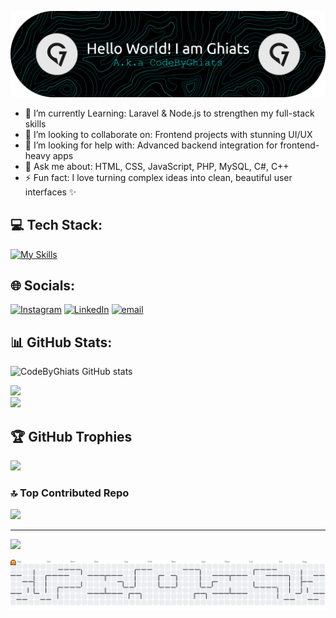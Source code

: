 ![Header](./github-header-banner.png) 




- 🌱 I’m currently Learning: Laravel & Node.js to strengthen my full-stack skills  
- 👯 I’m looking to collaborate on: Frontend projects with stunning UI/UX  
- 🤔 I’m looking for help with: Advanced backend integration for frontend-heavy apps  
- 💬 Ask me about: HTML, CSS, JavaScript, PHP, MySQL, C#, C++
- ⚡ Fun fact: I love turning complex ideas into clean, beautiful user interfaces ✨ 

## 💻 Tech Stack:

[![My Skills](https://skillicons.dev/icons?i=cs,cpp,html,css,js,php,laravel&theme=light)](https://skillicons.dev)

## 🌐 Socials:

[![Instagram](https://img.shields.io/badge/Instagram-%23E4405F.svg?logo=Instagram&logoColor=white)](https://instagram.com/ghiatsajalah) [![LinkedIn](https://img.shields.io/badge/LinkedIn-%230077B5.svg?logo=linkedin&logoColor=white)](https://linkedin.com/in/ghiats-abdurahman-rasyid-86a445364) [![email](https://img.shields.io/badge/Email-D14836?logo=gmail&logoColor=white)](mailto:ghiatsabdurahman@gmail.com)

## 📊 GitHub Stats:

![CodeByGhiats GitHub stats](https://github-readme-stats.vercel.app/api?username=CodeByGhiats&show_icons=true&hide=contribs&theme=dark)


<!-- # 💫 About Me:
- 🌱 I’m currently learning: Laravel & Node.js to strengthen my full-stack skills  <br>- 👯 I’m looking to collaborate on: Frontend projects with stunning UI/UX  <br>- 🤔 I’m looking for help with: Advanced backend integration for frontend-heavy apps  <br>- 💬 Ask me about: HTML, CSS, JavaScript, PHP, MySQL, C#, C++<br>- ⚡ Fun fact: I love turning complex ideas into clean, beautiful user interfaces ✨  -->


<!-- ## 🌐 Socials:
[![Instagram](https://img.shields.io/badge/Instagram-%23E4405F.svg?logo=Instagram&logoColor=white)](https://instagram.com/ghiatsajalah) [![LinkedIn](https://img.shields.io/badge/LinkedIn-%230077B5.svg?logo=linkedin&logoColor=white)](https://linkedin.com/in/Ghiats Abdurahman Rasyid  ) [![email](https://img.shields.io/badge/Email-D14836?logo=gmail&logoColor=white)](mailto:ghiatsabdurahman@gmail.com) 

# 💻 Tech Stack:
![C#](https://img.shields.io/badge/c%23-%23239120.svg?style=for-the-badge&logo=csharp&logoColor=white) ![C++](https://img.shields.io/badge/c++-%2300599C.svg?style=for-the-badge&logo=c%2B%2B&logoColor=white) ![HTML5](https://img.shields.io/badge/html5-%23E34F26.svg?style=for-the-badge&logo=html5&logoColor=white) ![CSS3](https://img.shields.io/badge/css3-%231572B6.svg?style=for-the-badge&logo=css3&logoColor=white) ![JavaScript](https://img.shields.io/badge/javascript-%23323330.svg?style=for-the-badge&logo=javascript&logoColor=%23F7DF1E) ![PHP](https://img.shields.io/badge/php-%23777BB4.svg?style=for-the-badge&logo=php&logoColor=white) ![.Net](https://img.shields.io/badge/.NET-5C2D91?style=for-the-badge&logo=.net&logoColor=white) ![Laravel](https://img.shields.io/badge/laravel-%23FF2D20.svg?style=for-the-badge&logo=laravel&logoColor=white)
# 📊 GitHub Stats:
![](https://github-readme-stats.vercel.app/api?username=codebyghiats&theme=blue_navy&hide_border=false&include_all_commits=true&count_private=false)<br/> -->
![](https://nirzak-streak-stats.vercel.app/?user=codebyghiats&theme=dark&hide_border=false)<br/>
![](https://github-readme-stats.vercel.app/api/top-langs/?username=codebyghiats&theme=dark&hide_border=false&include_all_commits=true&count_private=false&layout=compact)

## 🏆 GitHub Trophies
![](https://github-profile-trophy.vercel.app/?username=codebyghiats&theme=dark&no-frame=true&no-bg=true&margin-w=5)

### 🔝 Top Contributed Repo
![](https://github-contributor-stats.vercel.app/api?username=codebyghiats&limit=5&theme=dark&combine_all_yearly_contributions=true)

---
[![](https://visitcount.itsvg.in/api?id=codebyghiats&icon=0&color=0)](https://visitcount.itsvg.in)

<picture>
  <source media="(prefers-color-scheme: dark)" srcset="https://raw.githubusercontent.com/codebyghiats/codebyghiats/output/pacman-contribution-graph-dark.svg">
  <source media="(prefers-color-scheme: light)" srcset="https://raw.githubusercontent.com/codebyghiats/codebyghiats/output/pacman-contribution-graph.svg">
  <img alt="pacman contribution graph" src="https://raw.githubusercontent.com/codebyghiats/codebyghiats/output/pacman-contribution-graph.svg">
</picture>

###
<!-- Proudly created with GPRM ( https://gprm.itsvg.in ) -->